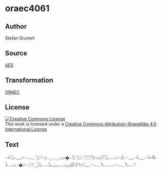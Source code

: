 # oraec4061

## Author

Stefan Grunert

## Source

[AES](https://github.com/simondschweitzer/aes)

## Transformation

[ORAEC](https://oraec.github.io/)

## License

<a rel="license" href="http://creativecommons.org/licenses/by-sa/4.0/"><img alt="Creative Commons License" style="border-width:0" src="https://i.creativecommons.org/l/by-sa/4.0/88x31.png" /></a><br />This work is licensed under a <a rel="license" href="http://creativecommons.org/licenses/by-sa/4.0/">Creative Commons Attribution-ShareAlike 4.0 International License</a>

## Text

𓏏𓇓𓅭𓈖𓄡𓏏𓆑𓊹𓋨𓇼𓇾𓇾𓊞�𓏏𓅱𓊹𓋨𓊹𓊹𓊹𓅡𓊞𓋴𓍋𓅓𓂋𓂓𓏏𓀋𓎟𓈖𓏏𓇓𓈖𓏏𓅨𓇗𓎆𓇓𓂋𓐍𓏏�𓍛𓏌𓏏𓎛𓌨𓃀𓅓𓂋𓅓𓈙𓂝𓈐𓀎𓀀𓌸𓇋𓇋𓈖𓎟𓆑𓌸𓂋𓂋𓎟𓆑𓌸𓂋𓄣<br>
